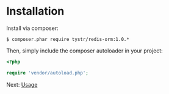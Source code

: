 Installation
============

Install via composer:

    $ composer.phar require tystr/redis-orm:1.0.*
    
Then, simply include the composer autoloader in your project:
```PHP
<?php

require 'vendor/autoload.php';
```
    
Next: [Usage](02-usage.md)
